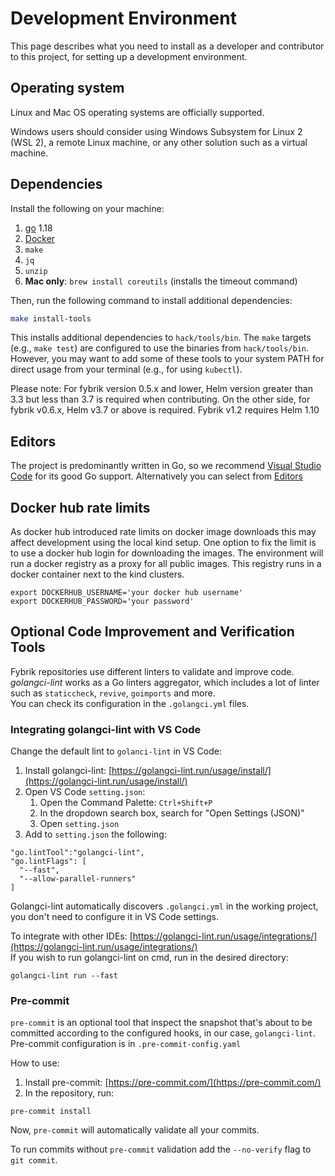 # Development Environment

This page describes what you need to install as a developer and contributor to this project, for setting up a development environment.

## Operating system

Linux and Mac OS operating systems are officially supported.

Windows users should consider using Windows Subsystem for Linux 2 (WSL 2), 
a remote Linux machine, or any other solution such as a virtual machine.

## Dependencies

Install the following on your machine:

1. [go](https://golang.org/dl/) 1.18
1. [Docker](https://docs.docker.com/get-docker/)
1. `make`
1. `jq`
1. `unzip`
1. **Mac only**: `brew install coreutils` (installs the timeout command)


Then, run the following command to install additional dependencies:

```bash
make install-tools
```

This installs additional dependencies to `hack/tools/bin`. The `make` targets (e.g., `make test`) are configured to use the binaries from `hack/tools/bin`. However, you may want to add some of these tools to your system PATH for direct usage from your terminal (e.g., for using `kubectl`).

Please note: For fybrik version 0.5.x and lower, Helm version greater than 3.3 but less than 3.7 is required when contributing. 
On the other side, for fybrik v0.6.x, Helm v3.7 or above is required. Fybrik v1.2 requires Helm 1.10

## Editors

The project is predominantly written in Go, so we recommend [Visual Studio Code](https://marketplace.visualstudio.com/items?itemName=ms-vscode.Go) for its good Go support. Alternatively you can select from [Editors](https://golang.org/doc/editors.html)

## Docker hub rate limits

As docker hub introduced rate limits on docker image downloads this may affect development using the local kind setup.
One option to fix the limit is to use a docker hub login for downloading the images. The environment will run
a docker registry as a proxy for all public images. This registry runs in a docker container next to the kind clusters. 

```shell
export DOCKERHUB_USERNAME='your docker hub username'
export DOCKERHUB_PASSWORD='your password'
```

## Optional Code Improvement and Verification Tools

Fybrik repositories use different linters to validate and improve code.  
*golangci-lint* works as a Go linters aggregator, which includes a lot of linter such as `staticcheck`, `revive`, `goimports` and more.  
You can check its configuration in the `.golangci.yml` files.


### Integrating golangci-lint with VS Code
Change the default lint to `golanci-lint` in VS Code:

1. Install golangci-lint: [https://golangci-lint.run/usage/install/](https://golangci-lint.run/usage/install/)
2. Open VS Code `setting.json`:
    1. Open the Command Palette: `Ctrl+Shift+P` 
    2. In the dropdown search box, search for "Open Settings (JSON)"
    3. Open `setting.json`
3. Add to `setting.json` the following:
```
"go.lintTool":"golangci-lint",
"go.lintFlags": [
  "--fast",
  "--allow-parallel-runners"
]
```

Golangci-lint automatically discovers `.golangci.yml` in the working project, you don't need to configure it in VS Code settings.

To integrate with other IDEs: [https://golangci-lint.run/usage/integrations/](https://golangci-lint.run/usage/integrations/)  
If you wish to run golangci-lint on cmd, run in the desired directory:  
```
golangci-lint run --fast
```


### Pre-commit

`pre-commit` is an optional tool that inspect the snapshot that's about to be committed according to the configured hooks, in our case, `golangci-lint`.  
Pre-commit configuration is in `.pre-commit-config.yaml`

How to use:

1. Install pre-commit: [https://pre-commit.com/](https://pre-commit.com/)
2. In the repository, run:  
```
pre-commit install
```

Now, `pre-commit` will automatically validate all your commits.

To run commits without `pre-commit` validation add the `--no-verify` flag to `git commit`.